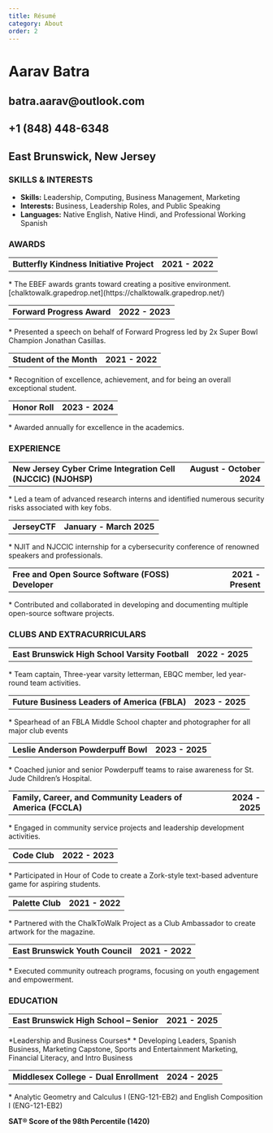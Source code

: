 ```yaml
---
title: Résumé
category: About
order: 2
---
```

<p align="center">
<h1> <b>Aarav Batra</b></h1>

<h2>batra.aarav@outlook.com</h2>
<h2>+1 (848) 448-6348</h2>
<h2>East Brunswick, New Jersey</h2>
</p>

<h3>SKILLS & INTERESTS</h3>

* <b>Skills:</b> Leadership, Computing, Business Management, Marketing
* <b>Interests:</b> Business, Leadership Roles, and Public Speaking  
* <b>Languages:</b> Native English, Native Hindi, and Professional Working Spanish


<h3>AWARDS</h3>
<table style="border: none; width: 100%">
<tr><td><b>Butterfly Kindness Initiative Project</b></td><td style="text-align: right"><b>2021 - 2022</b></td></tr>
</table>
  * The EBEF awards grants toward creating a positive environment. [chalktowalk.grapedrop.net](https://chalktowalk.grapedrop.net/)
<table style="border: none; width: 100%">
<tr><td><b>Forward Progress Award</b></td><td style="text-align: right"><b>2022 - 2023</b></td></tr>
</table>
  * Presented a speech on behalf of Forward Progress led by 2x Super Bowl Champion Jonathan Casillas.
<table style="border: none; width: 100%">
<tr><td><b>Student of the Month</b></td><td style="text-align: right"><b>2021 - 2022</b></td></tr>
</table>
  * Recognition of excellence, achievement, and for being an overall exceptional student.
<table style="border: none; width: 100%">
<tr><td><b>Honor Roll</b></td><td style="text-align: right"><b>2023 - 2024</b></td></tr>
</table>
  * Awarded annually for excellence in the academics.

   
<h3>EXPERIENCE</h3>  
<table style="border: none; width: 100%">
<tr><td><b>New Jersey Cyber Crime Integration Cell (NJCCIC) (NJOHSP)</b></td><td style="text-align: right"><b>August - October 2024</b></td></tr>
</table>
* Led a team of advanced research interns and identified numerous security risks associated with key fobs.
<table style="border: none; width: 100%">
<tr><td><b>JerseyCTF</b></td><td style="text-align: right"><b>January - March 2025</b></td></tr>
</table>
* NJIT and NJCCIC internship for a cybersecurity conference of renowned speakers and professionals.
<table style="border: none; width: 100%">
<tr><td><b>Free and Open Source Software (FOSS) Developer</b></td><td style="text-align: right"><b>2021 - Present</b></td></tr>
</table>
* Contributed and collaborated in developing and documenting multiple open-source software projects.
   
<h3>CLUBS AND EXTRACURRICULARS</h3>  
<table style="border: none; width: 100%">
<tr><td><b>East Brunswick High School Varsity Football</b></td><td style="text-align: right"><b>2022 - 2025</b></td></tr>
</table>
* Team captain, Three-year varsity letterman, EBQC member, led year-round team activities.
<table style="border: none; width: 100%">
<tr><td><b>Future Business Leaders of America (FBLA)</b></td><td style="text-align: right"><b>2023 - 2025</b></td></tr>
</table>
* Spearhead of an FBLA Middle School chapter and photographer for all major club events
<table style="border: none; width: 100%">
<tr><td><b>Leslie Anderson Powderpuff Bowl</b></td><td style="text-align: right"><b>2023 - 2025</b></td></tr>
</table>
* Coached junior and senior Powderpuff teams to raise awareness for St. Jude Children’s Hospital.
<table style="border: none; width: 100%">
<tr><td><b>Family, Career, and Community Leaders of America (FCCLA)</b></td><td style="text-align: right"><b>2024 - 2025</b></td></tr>
</table>
* Engaged in community service projects and leadership development activities.
<table style="border: none; width: 100%">
<tr><td><b>Code Club</b></td><td style="text-align: right"><b>2022 - 2023</b></td></tr>
</table>
* Participated in Hour of Code to create a Zork-style text-based adventure game for aspiring students.
<table style="border: none; width: 100%">
<tr><td><b>Palette Club</b></td><td style="text-align: right"><b>2021 - 2022</b></td></tr>
</table>
* Partnered with the ChalkToWalk Project as a Club Ambassador to create artwork for the magazine.
<table style="border: none; width: 100%">
<tr><td><b>East Brunswick Youth Council</b></td><td style="text-align: right"><b>2021 - 2022</b></td></tr>
</table>
* Executed community outreach programs, focusing on youth engagement and empowerment.


<h3>EDUCATION</h3>   
<table style="border: none; width: 100%">
<tr><td><b>East Brunswick High School – Senior</b></td><td style="text-align: right"><b>2021 - 2025</b></td></tr>
</table>
*Leadership and Business Courses*
* Developing Leaders, Spanish Business, Marketing Capstone, Sports and Entertainment Marketing, Financial Literacy, and Intro Business
<table style="border: none; width: 100%">
<tr><td><b>Middlesex College - Dual Enrollment</b></td><td style="text-align: right"><b>2024 - 2025</b></td></tr>
</table>
* Analytic Geometry and Calculus I (ENG-121-EB2) and English Composition I (ENG-121-EB2)
<br>

<b>SAT® Score of the 98th Percentile (1420)</b>